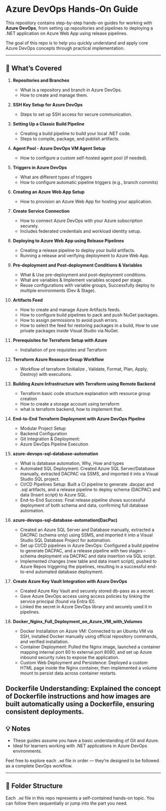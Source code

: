 # Azure DevOps Hands-On Guide

This repository contains step-by-step hands-on guides for working with **Azure DevOps**, from setting up repositories and pipelines to deploying a .NET application on Azure Web App using release pipelines.

The goal of this repo is to help you quickly understand and apply core Azure DevOps concepts through practical implementation.

---

## 🔧 What’s Covered

1. **Repositories and Branches**
   - What is a repository and branch in Azure DevOps.
   - How to create and manage them.
     
2. **SSH Key Setup for Azure DevOps**
   - Steps to set up SSH access for secure communication.

3. **Setting Up a Classic Build Pipeline**
   - Creating a build pipeline to build your local .NET code.
   - Steps to compile, package, and publish artifacts.

4. **Agent Pool - Azure DevOps VM Agent Setup**
   - How to configure a custom self-hosted agent pool (if needed).

5. **Triggers in Azure DevOps**
   -  What are different types of triggers
   -  How to configure automatic pipeline triggers (e.g., branch commits)

6. **Creating an Azure Web App Setup**
   - How to provision an Azure Web App for hosting your application.
  
7. **Create Service Connection**
   - How to connect Azure DevOps with your Azure subscription securely.
   - Includes federated credentials and workload identity setup.

8. **Deploying to Azure Web App using Release Pipelines**
   - Creating a release pipeline to deploy your build artifacts.
   - Running a release and verifying deployment to Azure Web App.
     
9. **Pre-deployment and Post-deployment Conditions & Variables**
    - What & Use pre-deployment and post-deployment conditions.
    - What are variables & Implement variables scoped per stage.
    - Reuse configurations with variable groups, Successfully deploy to multiple environments (Dev & Stage).
  
10. **Artifacts Feed**
    - How to create and manage Azure Artifacts feeds.
    - How to configure build pipelines to pack and push NuGet packages.
    - How to assign permissions to avoid push errors.
    - How to select the feed for restoring packages in a build, How to use private packages inside Visual Studio via NuGet.

11. **Prerequisites for Terraform Setup with Azure**
    - Installation of pre requisites and Terraform
   
12. **Terraform Azure Resource Group Workflow**
    - Workflow of terraform (Initialize , Validate, Format, Plan, Apply, Destroy) with executions.
     
13. **Building Azure Infrastructure with Terraform using Remote Backend**
    - Terraform basic code structure explanation with resource group creation
    - How to create a storage account using terraform
    - what is terraform backend, how to implement that.
      
14. **End-to-End Terraform Deployment with Azure DevOps Pipeline**
    - Modular Project Setup
    - Backend Configuration
    - Git Integration & Deployment:
    - Azure DevOps Pipeline Execution

15. **azure-devops-sql-database-automation**
    - What is database automation, Why, How and types
    - Automated SQL Deployment: Created Azure SQL Server/Database manually, extracted DACPAC via SSMS, and imported it into a Visual Studio SQL project.
    - CI/CD Pipelines Setup: Built a CI pipeline to generate .dacpac and .sql artifacts, and a release pipeline to deploy schema (DACPAC) and data (Insert script) to Azure SQL.
    - End-to-End Success: Final release pipeline shows successful deployment of both schema and data, confirming full database automation.

16. **azure-devops-sql-database-automation(DacPac)**
    - Created an Azure SQL Server and Database manually, extracted a DACPAC (schema only) using SSMS, and imported it into a Visual Studio SQL Database Project for automation.
    - Set up CI/CD pipelines in Azure DevOps: Configured a build pipeline to generate DACPAC, and a release pipeline with two stages – schema deployment via DACPAC and data insertion via SQL script.
    - Implemented changes (new table and data insert script), pushed to Azure Repos triggering the pipelines, resulting in a successful end-to-end automated database deployment.
      
17. **Create Azure Key Vault Integration with Azure DevOps**
    - Created Azure Key Vault and securely stored db-pass as a secret.
    - Gave Azure DevOps access using access policies by linking the service principal (found via Entra ID).
    - Linked the secret in Azure DevOps library and securely used it in pipelines.

18. **Docker_Nginx_Full_Deployment_on_Azure_VM_with_Volumes**
    - Docker Installation on Azure VM: Connected to an Ubuntu VM via SSH, installed Docker manually using official repository commands, and verified installation.
    - Container Deployment: Pulled the Nginx image, launched a container mapping internal port 80 to external port 8080, and set up Azure inbound security rules to expose the application.
    - Custom Web Deployment and Persistence: Deployed a custom HTML page inside the Nginx container, then implemented a volume mount to persist data across container restarts.

Dockerfile Understanding: Explained the concept of Dockerfile instructions and how images are built automatically using a Dockerfile, ensuring consistent deployments.
---

## 💡 Notes

- These guides assume you have a basic understanding of Git and Azure.
- Ideal for learners working with .NET applications in Azure DevOps environments.

Feel free to explore each `.md` file in order — they’re designed to be followed as a complete DevOps workflow.

---

## 📂 Folder Structure

Each `.md` file in this repo represents a self-contained hands-on topic. You can follow them sequentially or jump into the part you need.

